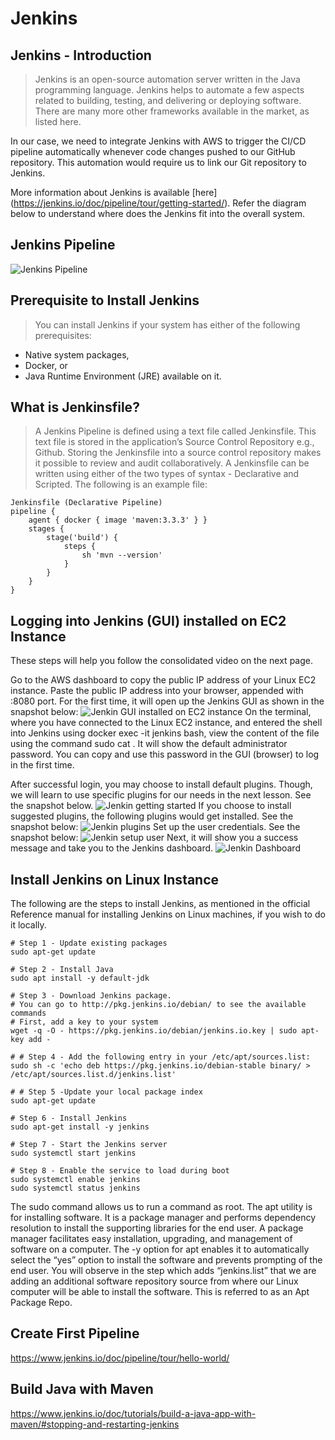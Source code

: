 # Jenkins

## Jenkins - Introduction
> Jenkins is an open-source automation server written in the Java programming language. Jenkins helps to automate a few aspects related to building, testing, and delivering or deploying software. There are many more other frameworks available in the market, as listed here.

In our case, we need to integrate Jenkins with AWS to trigger the CI/CD pipeline automatically whenever code changes pushed to our GitHub repository. This automation would require us to link our Git repository to Jenkins.

More information about Jenkins is available [here] (https://jenkins.io/doc/pipeline/tour/getting-started/). Refer the diagram below to understand where does the Jenkins fit into the overall system.

## Jenkins Pipeline
![Jenkins Pipeline](https://video.udacity-data.com/topher/2020/May/5ed0d0c2_ci-cd-pipeline/ci-cd-pipeline.png)

## Prerequisite to Install Jenkins
> You can install Jenkins if your system has either of the following prerequisites:

- Native system packages,
- Docker, or
- Java Runtime Environment (JRE) available on it.


## What is Jenkinsfile?
> A Jenkins Pipeline is defined using a text file called Jenkinsfile. This text file is stored in the application’s Source Control Repository e.g., Github. Storing the Jenkinsfile into a source control repository makes it possible to review and audit collaboratively. A Jenkinsfile can be written using either of the two types of syntax - Declarative and Scripted. The following is an example file:

```
Jenkinsfile (Declarative Pipeline)
pipeline {
    agent { docker { image 'maven:3.3.3' } }
    stages {
        stage('build') {
            steps {
                sh 'mvn --version'
            }
        }
    }
}
```
## Logging into Jenkins (GUI) installed on EC2 Instance
These steps will help you follow the consolidated video on the next page.

Go to the AWS dashboard to copy the public IP address of your Linux EC2 instance.
Paste the public IP address into your browser, appended with :8080 port. For the first time, it will open up the Jenkins GUI as shown in the snapshot below:
![Jenkin GUI installed on EC2 instance](https://video.udacity-data.com/topher/2020/May/5ed0f0fb_screenshot-2020-03-14-at-6.04.20-pm/screenshot-2020-03-14-at-6.04.20-pm.png)
On the terminal, where you have connected to the Linux EC2 instance, and entered the shell into Jenkins using docker exec -it jenkins bash, view the content of the file using the command sudo cat <path copied in the previous step>. It will show the default administrator password. You can copy and use this password in the GUI (browser) to log in the first time.

After successful login, you may choose to install default plugins. Though, we will learn to use specific plugins for our needs in the next lesson. See the snapshot below.
![Jenkin getting started](https://video.udacity-data.com/topher/2020/May/5ed0f190_screenshot-2020-03-14-at-6.26.15-pm/screenshot-2020-03-14-at-6.26.15-pm.png)
If you choose to install suggested plugins, the following plugins would get installed. See the snapshot below:
![Jenkin plugins](https://video.udacity-data.com/topher/2020/May/5ed0f1bf_screenshot-2020-03-14-at-6.29.34-pm/screenshot-2020-03-14-at-6.29.34-pm.png)
Set up the user credentials. See the snapshot below:
![Jenkin setup user](https://video.udacity-data.com/topher/2020/May/5ed0f1fb_screenshot-2020-03-14-at-6.47.42-pm/screenshot-2020-03-14-at-6.47.42-pm.png)
Next, it will show you a success message and take you to the Jenkins dashboard.
![Jenkin Dashboard](https://video.udacity-data.com/topher/2020/May/5ed0f232_screenshot-2020-03-14-at-6.53.29-pm/screenshot-2020-03-14-at-6.53.29-pm.png)

## Install Jenkins on Linux Instance
The following are the steps to install Jenkins, as mentioned in the official Reference manual for installing Jenkins on Linux machines, if you wish to do it locally.
```
# Step 1 - Update existing packages
sudo apt-get update

# Step 2 - Install Java
sudo apt install -y default-jdk

# Step 3 - Download Jenkins package. 
# You can go to http://pkg.jenkins.io/debian/ to see the available commands
# First, add a key to your system
wget -q -O - https://pkg.jenkins.io/debian/jenkins.io.key | sudo apt-key add -

# # Step 4 - Add the following entry in your /etc/apt/sources.list:
sudo sh -c 'echo deb https://pkg.jenkins.io/debian-stable binary/ > /etc/apt/sources.list.d/jenkins.list'

# # Step 5 -Update your local package index
sudo apt-get update

# Step 6 - Install Jenkins
sudo apt-get install -y jenkins

# Step 7 - Start the Jenkins server
sudo systemctl start jenkins

# Step 8 - Enable the service to load during boot
sudo systemctl enable jenkins
sudo systemctl status jenkins
```
The sudo command allows us to run a command as root. The apt utility is for installing software. It is a package manager and performs dependency resolution to install the supporting libraries for the end user. A package manager facilitates easy installation, upgrading, and management of software on a computer. The -y option for apt enables it to automatically select the “yes” option to install the software and prevents prompting of the end user. You will observe in the step which adds “jenkins.list” that we are adding an additional software repository source from where our Linux computer will be able to install the software. This is referred to as an Apt Package Repo.

## Create First Pipeline
https://www.jenkins.io/doc/pipeline/tour/hello-world/

## Build Java with Maven
https://www.jenkins.io/doc/tutorials/build-a-java-app-with-maven/#stopping-and-restarting-jenkins


